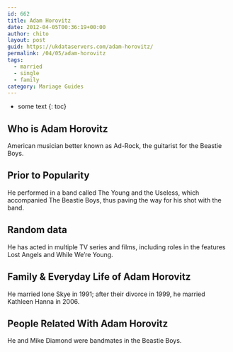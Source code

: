 ```yaml
---
id: 662
title: Adam Horovitz
date: 2012-04-05T00:36:19+00:00
author: chito
layout: post
guid: https://ukdataservers.com/adam-horovitz/
permalink: /04/05/adam-horovitz  
tags:
  - married
  - single
  - family
category: Mariage Guides
---
```


* some text
{: toc}


## Who is  Adam Horovitz
                  
                  
                  
American musician better known as Ad-Rock, the guitarist for the Beastie Boys.
                  
                
                
                
## Prior to Popularity 
                  
                  
                  
He performed in a band called The Young and the Useless, which accompanied The Beastie Boys, thus paving the way for his shot with the band.
                  
                
                
                
## Random data 
                  
                  
                  
He has acted in multiple TV series and films, including roles in the features Lost Angels and While We&#8217;re Young.
                  
                
                
                
## Family & Everyday Life of Adam Horovitz
                  
                  
                  
He married Ione Skye in 1991; after their divorce in 1999, he married Kathleen Hanna in 2006.
                  
                
                
                
## People Related With  Adam Horovitz
                  
                  
                  
He and Mike Diamond were bandmates in the Beastie Boys.
                  
                
              
            
          
          
          
    
    
  
